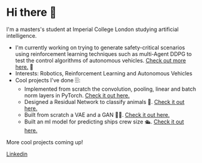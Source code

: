 # Hi there 👋
I'm a masters's student at Imperial College London studying artificial intelligence.

- I'm currently working on trying to generate safety-critical scenarios using reinforcement learning techniques such as multi-Agent DDPG to test the control algorithms of autonomous vehicles. [Check out more here.](https://github.com/lavinama/highway-env-tibi/tree/dev-highway-adv) 🚙 
- Interests: Robotics, Reinforcement Learning and Autonomous Vehicles
- Cool projects I've done 🗄:
    * Implemented from scratch the convolution, pooling, linear and batch norm layers in PyTorch. [Check it out here.](https://github.com/lavinama/pytorch_blocks)
    * Designed a Residual Network to classify animals 🐘. [Check it out here.](https://github.com/lavinama/cnn_NaturalImageNet)
    * Built from scratch a VAE and a GAN 🧞‍♂️. [Check it out here.](https://github.com/lavinama/generative_models)
    * Built an ml model for predicting ships crew size 🛳. [Check it out here.](https://github.com/lavinama/Cruise_ship_data_science)

More cool projects coming up!

[Linkedin](https://www.linkedin.com/in/mario-l-b0a938172/) 
